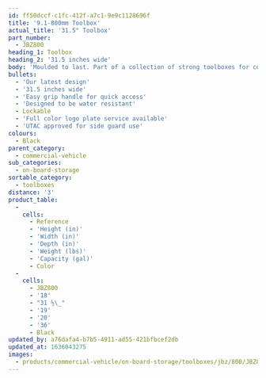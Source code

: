 ```yaml
---
id: ff50dccf-c1fc-412f-a7c1-9e9c1128696f
title: '9.1-800mm Toolbox'
actual_title: '31.5" Toolbox'
part_number:
  - JBZ800
heading_1: Toolbox
heading_2: '31.5 inches wide'
body: 'Moulded to last. Part of a collection of strong toolboxes for commercial vehicles, featuring our latest design.'
bullets:
  - 'Our latest design'
  - '31.5 inches wide'
  - 'Easy grip handle for quick access'
  - 'Designed to be water resistant'
  - Lockable
  - 'Full color logo plate service available'
  - 'UTAC approved for side guard use'
colours:
  - Black
parent_category:
  - commercial-vehicle
sub_categories:
  - on-board-storage
sortable_category:
  - toolboxes
distance: '3'
product_table:
  -
    cells:
      - Reference
      - 'Height (in)'
      - 'Width (in)'
      - 'Depth (in)'
      - 'Weight (lbs)'
      - 'Capacity (gal)'
      - Color
  -
    cells:
      - JBZ800
      - '18'
      - "31 ½\_"
      - '19'
      - '20'
      - '36'
      - Black
updated_by: a76dafa4-b7b5-4911-ad55-421bfbcef2db
updated_at: 1636043275
images:
  - products/commercial-vehicle/on-board-storage/toolboxes/jbz/800/JBZ800.png
---
```

